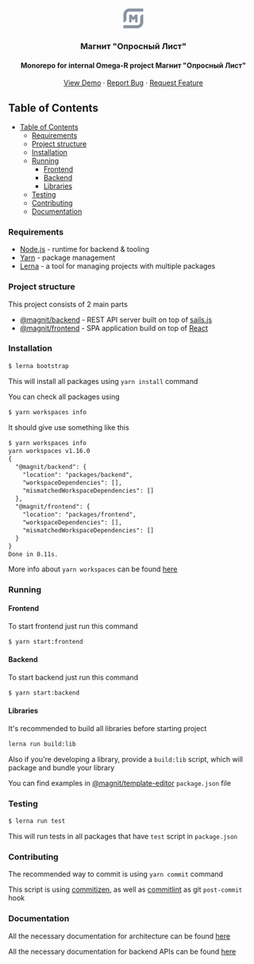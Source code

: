 <br />
<p align="center">
  <a href="https://github.com/DavidArutiunian/magnit">
    <img src="packages/frontend/src/assets/MagnitIcon.png" alt="Logo" width="40" height="40">
  </a>

  <h3 align="center">Магнит "Опросный Лист"</h3>

  <h4 align="center">Monorepo for internal Omega-R project Магнит "Опросный Лист"</h4>

  <p align="center">
    <a href="https://magnit-omega-r.herokuapp.com/">View Demo</a>
    ·
    <a href="https://github.com/DavidArutiunian/magnit/issues">Report Bug</a>
    ·
    <a href="https://github.com/DavidArutiunian/magnit/issues">Request Feature</a>
  </p>
</p>

## Table of Contents

-   [Table of Contents](#Table-of-Contents)
    -   [Requirements](#Requirements)
    -   [Project structure](#Project-structure)
    -   [Installation](#Installation)
    -   [Running](#Running)
        -   [Frontend](#Frontend)
        -   [Backend](#Backend)
        -   [Libraries](#Libraries)
    -   [Testing](#Testing)
    -   [Contributing](#Contributing)
    -   [Documentation](#Documentation)

### Requirements

-   [Node.js](https://nodejs.org/en/) - runtime for backend & tooling
-   [Yarn](https://yarnpkg.com/lang/en/) - package management
-   [Lerna](https://github.com/lerna/lerna) - a tool for managing projects with multiple packages

### Project structure

This project consists of 2 main parts

-   [@magnit/backend](./packages/backend) - REST API server built on top of [sails.js](https://sailsjs.com/)
-   [@magnit/frontend](./packages/frontend) - SPA application build on top of [React](https://reactjs.org/)

### Installation

```bash
$ lerna bootstrap
```

This will install all packages using `yarn install` command

You can check all packages using

```bash
$ yarn workspaces info
```

It should give use something like this

```
$ yarn workspaces info
yarn workspaces v1.16.0
{
  "@magnit/backend": {
    "location": "packages/backend",
    "workspaceDependencies": [],
    "mismatchedWorkspaceDependencies": []
  },
  "@magnit/frontend": {
    "location": "packages/frontend",
    "workspaceDependencies": [],
    "mismatchedWorkspaceDependencies": []
  }
}
Done in 0.11s.
```

More info about `yarn workspaces` can be found [here](https://yarnpkg.com/en/docs/cli/workspaces)

### Running

#### Frontend

To start frontend just run this command

```bash
$ yarn start:frontend
```

#### Backend

To start backend just run this command

```bash
$ yarn start:backend
```

#### Libraries

It's recommended to build all libraries before starting project

```bash
lerna run build:lib
```

Also if you're developing a library, provide a `build:lib` script, which will package and bundle your library

You can find examples in [@magnit/template-editor](packages/template-editor/package.json) `package.json` file

### Testing

```bash
$ lerna run test
```

This will run tests in all packages that have `test` script in `package.json`

### Contributing

The recommended way to commit is using `yarn commit` command

This script is using [commitizen](https://github.com/commitizen/cz-cli), as well as [commitlint](https://github.com/conventional-changelog/commitlint) as git `post-commit` hook

### Documentation

All the necessary documentation for architecture can be found [here](./docs)

All the necessary documentation for backend APIs can be found [here](./packages/backend/docs)
